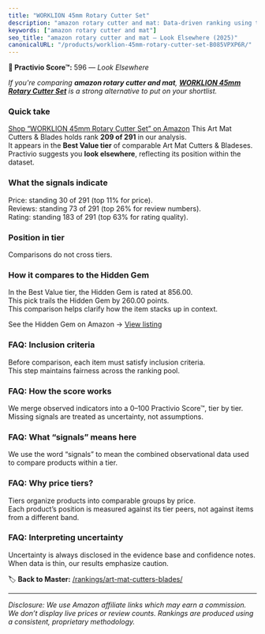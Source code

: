 ```yaml
---
title: "WORKLION 45mm Rotary Cutter Set"
description: "amazon rotary cutter and mat: Data-driven ranking using the Practivio Score™. Positioned by quality, value, demand, findability, momentum."
keywords: ["amazon rotary cutter and mat"]
seo_title: "amazon rotary cutter and mat — Look Elsewhere (2025)"
canonicalURL: "/products/worklion-45mm-rotary-cutter-set-B085VPXP6R/"
---
```


**🚫 Practivio Score™:** 596 — _Look Elsewhere_


*If you're comparing **amazon rotary cutter and mat**, **[WORKLION 45mm Rotary Cutter Set](https://www.amazon.com/dp/B085VPXP6R?tag=practivio-20)** is a strong alternative to put on your shortlist.*
### Quick take
[Shop “WORKLION 45mm Rotary Cutter Set” on Amazon](https://www.amazon.com/dp/B085VPXP6R?tag=practivio-20)
This Art Mat Cutters & Blades holds rank **209 of 291** in our analysis.  
It appears in the **Best Value tier** of comparable Art Mat Cutters & Bladeses.  
Practivio suggests you **look elsewhere**, reflecting its position within the dataset.

### What the signals indicate
Price: standing 30 of 291 (top 11% for price).  
Reviews: standing 73 of 291 (top 26% for review numbers).  
Rating: standing 183 of 291 (top 63% for rating quality).  

### Position in tier
Comparisons do not cross tiers.

### How it compares to the Hidden Gem
In the Best Value tier, the Hidden Gem is rated at 856.00.  
This pick trails the Hidden Gem by 260.00 points.  
This comparison helps clarify how the item stacks up in context.  

See the Hidden Gem on Amazon → [View listing](https://www.amazon.com/dp/B0C8BRB3RH?tag=practivio-20)

### FAQ: Inclusion criteria
Before comparison, each item must satisfy inclusion criteria.  
This step maintains fairness across the ranking pool.

### FAQ: How the score works
We merge observed indicators into a 0–100 Practivio Score™, tier by tier.  
Missing signals are treated as uncertainty, not assumptions.

### FAQ: What “signals” means here
We use the word “signals” to mean the combined observational data used to compare products within a tier.

### FAQ: Why price tiers?
Tiers organize products into comparable groups by price.  
Each product’s position is measured against its tier peers, not against items from a different band.

### FAQ: Interpreting uncertainty
Uncertainty is always disclosed in the evidence base and confidence notes.  
When data is thin, our results emphasize caution.


🏷️ **Back to Master:** [/rankings/art-mat-cutters-blades/](/rankings/art-mat-cutters-blades/)

---
_Disclosure: We use Amazon affiliate links which may earn a commission. We don’t display live prices or review counts. Rankings are produced using a consistent, proprietary methodology._
